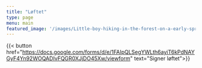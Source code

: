 ```yaml
---
title: "Løftet"
type: page
menu: main
featured_image: '/images/Little-boy-hiking-in-the-forest-on-a-early-spring.-Kid-playing-and-having-fun-in-spring-or-autumn-day.-1553078080_2757x1917.jpeg'
---
```

{{< button href="https://docs.google.com/forms/d/e/1FAIpQLSegYWLth6ayiT6kPdNAYGyF4Yn92WOQADIvFQGR0XJjDO45Xw/viewform" text="Signer løftet">}}
